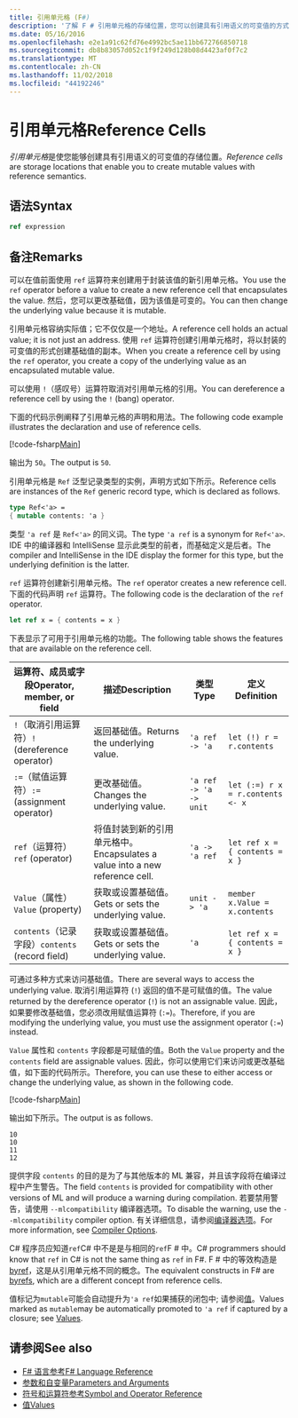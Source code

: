 ```yaml
---
title: 引用单元格 (F#)
description: '了解 F # 引用单元格的存储位置，您可以创建具有引用语义的可变值的方式。'
ms.date: 05/16/2016
ms.openlocfilehash: e2e1a91c62fd76e4992bc5ae11bb672766850718
ms.sourcegitcommit: db8b83057d052c1f9f249d128b08d4423af0f7c2
ms.translationtype: MT
ms.contentlocale: zh-CN
ms.lasthandoff: 11/02/2018
ms.locfileid: "44192246"
---
```

# <a name="reference-cells"></a><span data-ttu-id="f9de0-103">引用单元格</span><span class="sxs-lookup"><span data-stu-id="f9de0-103">Reference Cells</span></span>

<span data-ttu-id="f9de0-104">*引用单元格*是使您能够创建具有引用语义的可变值的存储位置。</span><span class="sxs-lookup"><span data-stu-id="f9de0-104">*Reference cells* are storage locations that enable you to create mutable values with reference semantics.</span></span>

## <a name="syntax"></a><span data-ttu-id="f9de0-105">语法</span><span class="sxs-lookup"><span data-stu-id="f9de0-105">Syntax</span></span>

```fsharp
ref expression
```

## <a name="remarks"></a><span data-ttu-id="f9de0-106">备注</span><span class="sxs-lookup"><span data-stu-id="f9de0-106">Remarks</span></span>

<span data-ttu-id="f9de0-107">可以在值前面使用 `ref` 运算符来创建用于封装该值的新引用单元格。</span><span class="sxs-lookup"><span data-stu-id="f9de0-107">You use the `ref` operator before a value to create a new reference cell that encapsulates the value.</span></span> <span data-ttu-id="f9de0-108">然后，您可以更改基础值，因为该值是可变的。</span><span class="sxs-lookup"><span data-stu-id="f9de0-108">You can then change the underlying value because it is mutable.</span></span>

<span data-ttu-id="f9de0-109">引用单元格容纳实际值；它不仅仅是一个地址。</span><span class="sxs-lookup"><span data-stu-id="f9de0-109">A reference cell holds an actual value; it is not just an address.</span></span> <span data-ttu-id="f9de0-110">使用 `ref` 运算符创建引用单元格时，将以封装的可变值的形式创建基础值的副本。</span><span class="sxs-lookup"><span data-stu-id="f9de0-110">When you create a reference cell by using the `ref` operator, you create a copy of the underlying value as an encapsulated mutable value.</span></span>

<span data-ttu-id="f9de0-111">可以使用 `!`（感叹号）运算符取消对引用单元格的引用。</span><span class="sxs-lookup"><span data-stu-id="f9de0-111">You can dereference a reference cell by using the `!` (bang) operator.</span></span>

<span data-ttu-id="f9de0-112">下面的代码示例阐释了引用单元格的声明和用法。</span><span class="sxs-lookup"><span data-stu-id="f9de0-112">The following code example illustrates the declaration and use of reference cells.</span></span>

[!code-fsharp[Main](../../../samples/snippets/fsharp/lang-ref-1/snippet2201.fs)]

<span data-ttu-id="f9de0-113">输出为 `50`。</span><span class="sxs-lookup"><span data-stu-id="f9de0-113">The output is `50`.</span></span>

<span data-ttu-id="f9de0-114">引用单元格是 `Ref` 泛型记录类型的实例，声明方式如下所示。</span><span class="sxs-lookup"><span data-stu-id="f9de0-114">Reference cells are instances of the `Ref` generic record type, which is declared as follows.</span></span>

```fsharp
type Ref<'a> =
{ mutable contents: 'a }
```

<span data-ttu-id="f9de0-115">类型 `'a ref` 是 `Ref<'a>` 的同义词。</span><span class="sxs-lookup"><span data-stu-id="f9de0-115">The type `'a ref` is a synonym for `Ref<'a>`.</span></span> <span data-ttu-id="f9de0-116">IDE 中的编译器和 IntelliSense 显示此类型的前者，而基础定义是后者。</span><span class="sxs-lookup"><span data-stu-id="f9de0-116">The compiler and IntelliSense in the IDE display the former for this type, but the underlying definition is the latter.</span></span>

<span data-ttu-id="f9de0-117">`ref` 运算符创建新引用单元格。</span><span class="sxs-lookup"><span data-stu-id="f9de0-117">The `ref` operator creates a new reference cell.</span></span> <span data-ttu-id="f9de0-118">下面的代码声明 `ref` 运算符。</span><span class="sxs-lookup"><span data-stu-id="f9de0-118">The following code is the declaration of the `ref` operator.</span></span>

```fsharp
let ref x = { contents = x }
```

<span data-ttu-id="f9de0-119">下表显示了可用于引用单元格的功能。</span><span class="sxs-lookup"><span data-stu-id="f9de0-119">The following table shows the features that are available on the reference cell.</span></span>

|<span data-ttu-id="f9de0-120">运算符、成员或字段</span><span class="sxs-lookup"><span data-stu-id="f9de0-120">Operator, member, or field</span></span>|<span data-ttu-id="f9de0-121">描述</span><span class="sxs-lookup"><span data-stu-id="f9de0-121">Description</span></span>|<span data-ttu-id="f9de0-122">类型</span><span class="sxs-lookup"><span data-stu-id="f9de0-122">Type</span></span>|<span data-ttu-id="f9de0-123">定义</span><span class="sxs-lookup"><span data-stu-id="f9de0-123">Definition</span></span>|
|--------------------------|-----------|----|----------|
|<span data-ttu-id="f9de0-124">`!`（取消引用运算符）</span><span class="sxs-lookup"><span data-stu-id="f9de0-124">`!` (dereference operator)</span></span>|<span data-ttu-id="f9de0-125">返回基础值。</span><span class="sxs-lookup"><span data-stu-id="f9de0-125">Returns the underlying value.</span></span>|`'a ref -> 'a`|`let (!) r = r.contents`|
|<span data-ttu-id="f9de0-126">`:=`（赋值运算符）</span><span class="sxs-lookup"><span data-stu-id="f9de0-126">`:=` (assignment operator)</span></span>|<span data-ttu-id="f9de0-127">更改基础值。</span><span class="sxs-lookup"><span data-stu-id="f9de0-127">Changes the underlying value.</span></span>|`'a ref -> 'a -> unit`|`let (:=) r x = r.contents <- x`|
|<span data-ttu-id="f9de0-128">`ref`（运算符）</span><span class="sxs-lookup"><span data-stu-id="f9de0-128">`ref` (operator)</span></span>|<span data-ttu-id="f9de0-129">将值封装到新的引用单元格中。</span><span class="sxs-lookup"><span data-stu-id="f9de0-129">Encapsulates a value into a new reference cell.</span></span>|`'a -> 'a ref`|`let ref x = { contents = x }`|
|<span data-ttu-id="f9de0-130">`Value`（属性）</span><span class="sxs-lookup"><span data-stu-id="f9de0-130">`Value` (property)</span></span>|<span data-ttu-id="f9de0-131">获取或设置基础值。</span><span class="sxs-lookup"><span data-stu-id="f9de0-131">Gets or sets the underlying value.</span></span>|`unit -> 'a`|`member x.Value = x.contents`|
|<span data-ttu-id="f9de0-132">`contents`（记录字段）</span><span class="sxs-lookup"><span data-stu-id="f9de0-132">`contents` (record field)</span></span>|<span data-ttu-id="f9de0-133">获取或设置基础值。</span><span class="sxs-lookup"><span data-stu-id="f9de0-133">Gets or sets the underlying value.</span></span>|`'a`|`let ref x = { contents = x }`|
<span data-ttu-id="f9de0-134">可通过多种方式来访问基础值。</span><span class="sxs-lookup"><span data-stu-id="f9de0-134">There are several ways to access the underlying value.</span></span> <span data-ttu-id="f9de0-135">取消引用运算符 (`!`) 返回的值不是可赋值的值。</span><span class="sxs-lookup"><span data-stu-id="f9de0-135">The value returned by the dereference operator (`!`) is not an assignable value.</span></span> <span data-ttu-id="f9de0-136">因此，如果要修改基础值，您必须改用赋值运算符 (`:=`)。</span><span class="sxs-lookup"><span data-stu-id="f9de0-136">Therefore, if you are modifying the underlying value, you must use the assignment operator (`:=`) instead.</span></span>

<span data-ttu-id="f9de0-137">`Value` 属性和 `contents` 字段都是可赋值的值。</span><span class="sxs-lookup"><span data-stu-id="f9de0-137">Both the `Value` property and the `contents` field are assignable values.</span></span> <span data-ttu-id="f9de0-138">因此，你可以使用它们来访问或更改基础值，如下面的代码所示。</span><span class="sxs-lookup"><span data-stu-id="f9de0-138">Therefore, you can use these to either access or change the underlying value, as shown in the following code.</span></span>

[!code-fsharp[Main](../../../samples/snippets/fsharp/lang-ref-1/snippet2203.fs)]

<span data-ttu-id="f9de0-139">输出如下所示。</span><span class="sxs-lookup"><span data-stu-id="f9de0-139">The output is as follows.</span></span>

```
10
10
11
12
```

<span data-ttu-id="f9de0-140">提供字段 `contents` 的目的是为了与其他版本的 ML 兼容，并且该字段将在编译过程中产生警告。</span><span class="sxs-lookup"><span data-stu-id="f9de0-140">The field `contents` is provided for compatibility with other versions of ML and will produce a warning during compilation.</span></span> <span data-ttu-id="f9de0-141">若要禁用警告，请使用 `--mlcompatibility` 编译器选项。</span><span class="sxs-lookup"><span data-stu-id="f9de0-141">To disable the warning, use the `--mlcompatibility` compiler option.</span></span> <span data-ttu-id="f9de0-142">有关详细信息，请参阅[编译器选项](compiler-options.md)。</span><span class="sxs-lookup"><span data-stu-id="f9de0-142">For more information, see [Compiler Options](compiler-options.md).</span></span>

<span data-ttu-id="f9de0-143">C# 程序员应知道`ref`C# 中不是是与相同的`ref`F # 中。</span><span class="sxs-lookup"><span data-stu-id="f9de0-143">C# programmers should know that `ref` in C# is not the same thing as `ref` in F#.</span></span> <span data-ttu-id="f9de0-144">F # 中的等效构造是[byref](byrefs.md)，这是从引用单元格不同的概念。</span><span class="sxs-lookup"><span data-stu-id="f9de0-144">The equivalent constructs in F# are [byrefs](byrefs.md), which are a different concept from reference cells.</span></span>

<span data-ttu-id="f9de0-145">值标记为`mutable`可能会自动提升为`'a ref`如果捕获的闭包中; 请参阅[值](values/index.md)。</span><span class="sxs-lookup"><span data-stu-id="f9de0-145">Values marked as `mutable`may be automatically promoted to `'a ref` if captured by a closure; see [Values](values/index.md).</span></span>

## <a name="see-also"></a><span data-ttu-id="f9de0-146">请参阅</span><span class="sxs-lookup"><span data-stu-id="f9de0-146">See also</span></span>

- [<span data-ttu-id="f9de0-147">F# 语言参考</span><span class="sxs-lookup"><span data-stu-id="f9de0-147">F# Language Reference</span></span>](index.md)
- [<span data-ttu-id="f9de0-148">参数和自变量</span><span class="sxs-lookup"><span data-stu-id="f9de0-148">Parameters and Arguments</span></span>](parameters-and-arguments.md)
- [<span data-ttu-id="f9de0-149">符号和运算符参考</span><span class="sxs-lookup"><span data-stu-id="f9de0-149">Symbol and Operator Reference</span></span>](symbol-and-operator-reference/index.md)
- [<span data-ttu-id="f9de0-150">值</span><span class="sxs-lookup"><span data-stu-id="f9de0-150">Values</span></span>](values/index.md)
